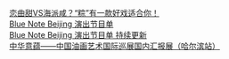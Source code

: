   
[恋曲甜VS海派咸？“粽”有一款好戏适合你！](http://www.dianyue.me/archives/342/ncmqs6oskvqkwtlj/)  
[Blue Note Beijing 演出节目单](http://www.dianyue.me/archives/070/q4jg098ggxnakm5i/)  
[Blue Note Beijing 演出节目单 持续更新](http://www.dianyue.me/archives/118/z9dlijtt7x8lg0l9/)  
[中华意蕴——中国油画艺术国际巡展国内汇报展（哈尔滨站）](http://www.dianyue.me/archives/827/12fxxhc9ech9loic/)